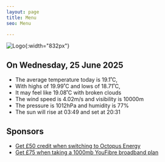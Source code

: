 ```yaml
---
layout: page
title: Menu
seo: Menu

---
```


![Logo](/images/logo.jpg){:width="832px"}

<!-- weather_marker starts -->
## On Wednesday, 25 June 2025

- The average temperature today is 19.1˚C,
- With highs of 19.99˚C and lows of 18.71˚C,
- It may feel like 19.08˚C with broken clouds
- The wind speed is 4.02m/s and visibility is 10000m
- The pressure is 1012hPa and humidity is 77%
- The sun will rise at 03:49 and set at 20:31

<!-- weather_marker ends -->

## Sponsors

- [Get £50 credit when switching to Octopus Energy](https://bit.ly/3oD1nnS)
- [Get £75 when taking a 1000mb YouFibre broadband plan](https://aklam.io/91zWhU?)
